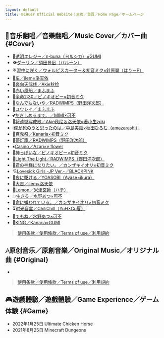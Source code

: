 ```yaml
---
layout: default
title: 🌐iHuer Official Website｜主页／首頁／Home Page／ホームページ
---
```


## 🎤音乐翻唱／音樂翻唱／Music Cover／カバー曲 {#Cover}

* 📣[透明エレジー／n-buna（ヨルシカ）×GUMI](/ToumeiElegy)
* 👁️[ダーリン／須田景凪（バルーン）](/Darling)
* ☔[泥中に咲く／ウォルピスカーター＆初音ミク×針原翼（はりーP）](/DeichuuNiSaku)
* 🚜[车／ilem×洛天依](/Che)
* 🌠[奔向天际线／Akie秋绘](/BenxiangTianjixian)
* 🎈[赤い風船／まふまふ](/RedBalloon)
* 🧬[余命2:30／ピノキオピー×初音ミク](/230LifeRemaining)
* 🌌[なんでもないや／RADWIMPS（野田洋次郎）](/Nandemonaiya)
* 🌁[ユウレイ／まふまふ](/Yuurei)
* 💕[だきしめるまで。／MIMI×可不](/DakishimeruMade)
* 🔖[将遗憾写成歌／Akie秋绘＆洛天依×著小生zoki](/JiangYihanXiechengGe)
* 🕯[僕が死のうと思ったのは／中島美嘉×秋田ひろむ（amazarashi）](/BokuGaShinouToOmottaNoWa)
* 🎎[百鬼祭／Kanaria×初音ミク](/Hyakkisai)
* 🏮[夢灯籠／RADWIMPS（野田洋次郎）](/YumeTourou)
* ♠[Casino／Azari×v flower](/Casino)
* 👼[神っぽいな／ピノキオピー×初音ミク](/God-ish)
* 🌄[Light The Light／RADWIMPS（野田洋次郎）](/LightTheLight)
* 🌟[君の神様になりたい。／カンザキイオリ×初音ミク](/KimiNoKamisamaNiNaritai)
* 💘[Lovesick Girls -JP Ver.-／BLACKPINK](/LovesickGirlsJP)
* 🌃[夜に駆ける／YOASOBI（Ayase×ikura）](/YoruNiKakeru)
* 🎉[大吉／ilem×洛天依](/Daji)
* 🍋[Lemon／米津玄師（ハチ）](/Lemon)
* ✨[生きる／水野あつ×可不](/Ikiru)
* 🔪[命に嫌われている。／カンザキイオリ×初音ミク](/InochiNiKirawareteIru)
* ⏳[时光盲盒／ChiliChill（YuH×Cu夏）](/ShiguangManghe)
* 💞[でもね／水野あつ×可不](/Demone)
* 👑[KING／Kanaria×GUMI](/KING)

> [使用条款／使用條款／Terms of use／利用規約](/Terms#Cover)

## 🎶原创音乐／原創音樂／Original Music／オリジナル曲 {#Original}

* 

> [使用条款／使用條款／Terms of use／利用規約](/Terms#Original)

## 🎮遊戲體驗／遊戲體驗／Game Experience／ゲーム体験 {#Game}

* 2022年1月25日 Ultimate Chicken Horse
* 2021年8月25日 Minecraft Dungeons